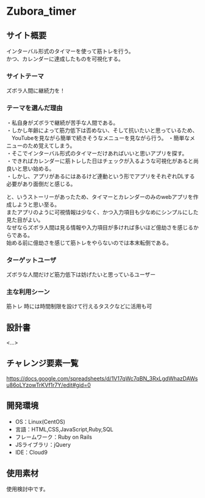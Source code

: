 # Zubora_timer

## サイト概要
インターバル形式のタイマーを使って筋トレを行う。  
かつ、カレンダーに達成したものを可視化する。  

### サイトテーマ
ズボラ人間に継続力を！

### テーマを選んだ理由
・私自身がズボラで継続が苦手な人間である。   
・しかし年齢によって筋力低下は否めない、そして抗いたいと思っているため、  
　YouTubeを見ながら簡単で続きそうなメニューを見ながら行う。
・簡単なメニューのため覚えてしまう。  
・そこでインターバル形式のタイマーだけあればいいと思いアプリを探す。  
・できればカレンダーに筋トレした日はチェックが入るような可視化があると尚良いと思い始める。    
・しかし、アプリがあるにはあるけど連動という形でアプリをそれぞれDLする必要があり面倒だと感じる。  

と、いうストーリーがあったため、タイマーとカレンダーのみのwebアプリを作成しようと思い至る。  
またアプリのように可視情報は少なく、かつ入力項目も少なめにシンプルにした見た目がよい。  
なぜならズボラ人間は見る情報や入力項目が多ければ多いほど億劫さを感じるからである。  
始める前に億劫さを感じて筋トレをやらないのでは本末転倒である。  


### ターゲットユーザ
ズボラな人間だけど筋力低下は妨げたいと思っているユーザー

### 主な利用シーン
筋トレ
時には時間制限を設けて行えるタスクなどに活用も可

## 設計書
<...>

## チャレンジ要素一覧
https://docs.google.com/spreadsheets/d/1V17qWc7qBN_3RxLgdWhazDAWsu86oLYzowTrKVf1r7Y/edit#gid=0

## 開発環境
- OS：Linux(CentOS)
- 言語：HTML,CSS,JavaScript,Ruby,SQL
- フレームワーク：Ruby on Rails
- JSライブラリ：jQuery
- IDE：Cloud9

## 使用素材
使用検討中です。
